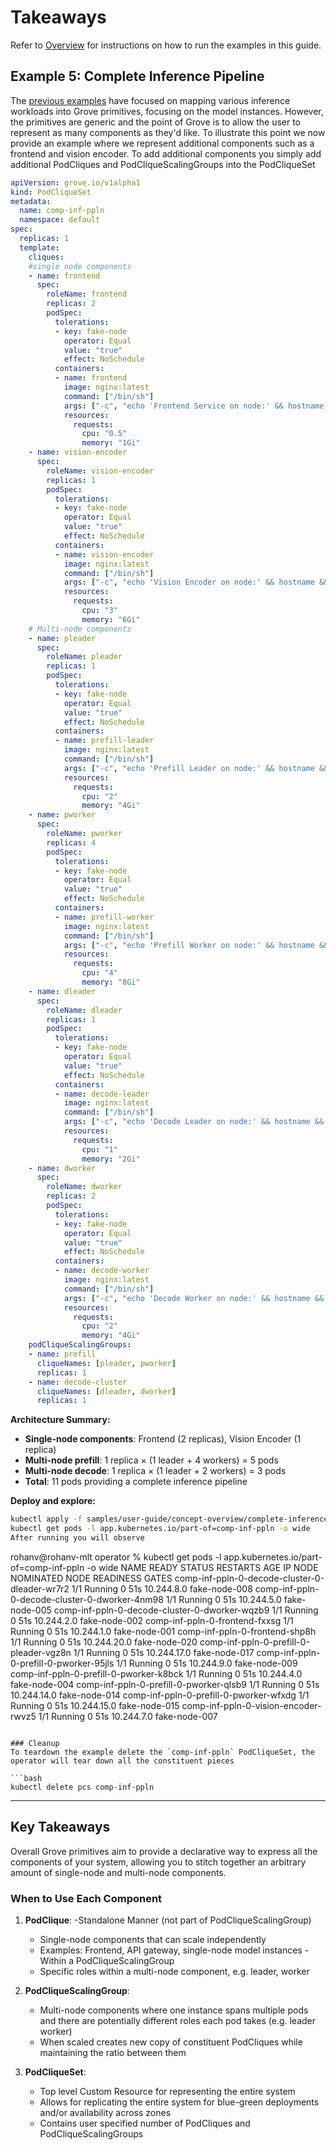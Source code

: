 # Takeaways

Refer to [Overview](./overview.md) for instructions on how to run the examples in this guide.

## Example 5: Complete Inference Pipeline

The [previous examples](./pcsg_intro.md) have focused on mapping various inference workloads into Grove primitives, focusing on the model instances. However, the primitives are generic and the point of Grove is to allow the user to represent as many components as they'd like. To illustrate this point we now provide an example where we represent additional components such as a frontend and vision encoder. To add additional components you simply add additional PodCliques and PodCliqueScalingGroups into the PodCliqueSet

```yaml
apiVersion: grove.io/v1alpha1
kind: PodCliqueSet
metadata:
  name: comp-inf-ppln
  namespace: default
spec:
  replicas: 1
  template:
    cliques:
    #single node components
    - name: frontend
      spec:
        roleName: frontend
        replicas: 2
        podSpec:
          tolerations:
          - key: fake-node
            operator: Equal
            value: "true"
            effect: NoSchedule
          containers:
          - name: frontend
            image: nginx:latest
            command: ["/bin/sh"]
            args: ["-c", "echo 'Frontend Service on node:' && hostname && sleep 3600"]
            resources:
              requests:
                cpu: "0.5"
                memory: "1Gi"
    - name: vision-encoder
      spec:
        roleName: vision-encoder
        replicas: 1
        podSpec:
          tolerations:
          - key: fake-node
            operator: Equal
            value: "true"
            effect: NoSchedule
          containers:
          - name: vision-encoder
            image: nginx:latest
            command: ["/bin/sh"]
            args: ["-c", "echo 'Vision Encoder on node:' && hostname && sleep 3600"]
            resources:
              requests:
                cpu: "3"
                memory: "6Gi"
    # Multi-node components
    - name: pleader
      spec:
        roleName: pleader
        replicas: 1
        podSpec:
          tolerations:
          - key: fake-node
            operator: Equal
            value: "true"
            effect: NoSchedule
          containers:
          - name: prefill-leader
            image: nginx:latest
            command: ["/bin/sh"]
            args: ["-c", "echo 'Prefill Leader on node:' && hostname && sleep 3600"]
            resources:
              requests:
                cpu: "2"
                memory: "4Gi"
    - name: pworker
      spec:
        roleName: pworker
        replicas: 4
        podSpec:
          tolerations:
          - key: fake-node
            operator: Equal
            value: "true"
            effect: NoSchedule
          containers:
          - name: prefill-worker
            image: nginx:latest
            command: ["/bin/sh"]
            args: ["-c", "echo 'Prefill Worker on node:' && hostname && sleep 3600"]
            resources:
              requests:
                cpu: "4"
                memory: "8Gi"
    - name: dleader
      spec:
        roleName: dleader
        replicas: 1
        podSpec:
          tolerations:
          - key: fake-node
            operator: Equal
            value: "true"
            effect: NoSchedule
          containers:
          - name: decode-leader
            image: nginx:latest
            command: ["/bin/sh"]
            args: ["-c", "echo 'Decode Leader on node:' && hostname && sleep 3600"]
            resources:
              requests:
                cpu: "1"
                memory: "2Gi"
    - name: dworker
      spec:
        roleName: dworker
        replicas: 2
        podSpec:
          tolerations:
          - key: fake-node
            operator: Equal
            value: "true"
            effect: NoSchedule
          containers:
          - name: decode-worker
            image: nginx:latest
            command: ["/bin/sh"]
            args: ["-c", "echo 'Decode Worker on node:' && hostname && sleep 3600"]
            resources:
              requests:
                cpu: "2"
                memory: "4Gi"
    podCliqueScalingGroups:
    - name: prefill
      cliqueNames: [pleader, pworker]
      replicas: 1
    - name: decode-cluster
      cliqueNames: [dleader, dworker]
      replicas: 1
```

**Architecture Summary:**
- **Single-node components**: Frontend (2 replicas), Vision Encoder (1 replica)
- **Multi-node prefill**: 1 replica × (1 leader + 4 workers) = 5 pods
- **Multi-node decode**: 1 replica × (1 leader + 2 workers) = 3 pods
- **Total**: 11 pods providing a complete inference pipeline

**Deploy and explore:**
```bash
kubectl apply -f samples/user-guide/concept-overview/complete-inference-pipeline.yaml
kubectl get pods -l app.kubernetes.io/part-of=comp-inf-ppln -o wide
After running you will observe
```
rohanv@rohanv-mlt operator % kubectl get pods -l app.kubernetes.io/part-of=comp-inf-ppln -o wide
NAME                                             READY   STATUS    RESTARTS   AGE   IP            NODE            NOMINATED NODE   READINESS GATES
comp-inf-ppln-0-decode-cluster-0-dleader-wr7r2   1/1     Running   0          51s   10.244.8.0    fake-node-008   <none>           <none>
comp-inf-ppln-0-decode-cluster-0-dworker-4nm98   1/1     Running   0          51s   10.244.5.0    fake-node-005   <none>           <none>
comp-inf-ppln-0-decode-cluster-0-dworker-wqzb9   1/1     Running   0          51s   10.244.2.0    fake-node-002   <none>           <none>
comp-inf-ppln-0-frontend-fxxsg                   1/1     Running   0          51s   10.244.1.0    fake-node-001   <none>           <none>
comp-inf-ppln-0-frontend-shp8h                   1/1     Running   0          51s   10.244.20.0   fake-node-020   <none>           <none>
comp-inf-ppln-0-prefill-0-pleader-vgz8n          1/1     Running   0          51s   10.244.17.0   fake-node-017   <none>           <none>
comp-inf-ppln-0-prefill-0-pworker-95jls          1/1     Running   0          51s   10.244.9.0    fake-node-009   <none>           <none>
comp-inf-ppln-0-prefill-0-pworker-k8bck          1/1     Running   0          51s   10.244.4.0    fake-node-004   <none>           <none>
comp-inf-ppln-0-prefill-0-pworker-qlsb9          1/1     Running   0          51s   10.244.14.0   fake-node-014   <none>           <none>
comp-inf-ppln-0-prefill-0-pworker-wfxdg          1/1     Running   0          51s   10.244.15.0   fake-node-015   <none>           <none>
comp-inf-ppln-0-vision-encoder-rwvz5             1/1     Running   0          51s   10.244.7.0    fake-node-007   <none>           <none>
```

### Cleanup
To teardown the example delete the `comp-inf-ppln` PodCliqueSet, the operator will tear down all the constituent pieces

```bash
kubectl delete pcs comp-inf-ppln
```
---

## Key Takeaways

Overall Grove primitives aim to provide a declarative way to express all the components of your system, allowing you to stitch together an arbitrary amount of single-node and multi-node components.

### When to Use Each Component

1. **PodClique**:
  -Standalone Manner (not part of PodCliqueScalingGroup)
   - Single-node components that can scale independently
   - Examples: Frontend, API gateway, single-node model instances
  -Within a PodCliqueScalingGroup
   - Specific roles within a multi-node component, e.g. leader, worker

2. **PodCliqueScalingGroup**:
   - Multi-node components where one instance spans multiple pods and there are potentially different roles each pod takes (e.g. leader worker)
   - When scaled creates new copy of constituent PodCliques while maintaining the ratio between them

3. **PodCliqueSet**:
   - Top level Custom Resource for representing the entire system
   - Allows for replicating the entire system for blue-green deployments and/or availability across zones
   - Contains user specified number of PodCliques and PodCliqueScalingGroups


